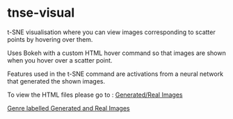# tnse-visual
t-SNE visualisation where you can view images corresponding to scatter points by hovering over them.

Uses Bokeh with a custom HTML hover command so that images are shown when you hover over a scatter point.

Features used in the t-SNE command are activations from a neural network that generated the shown images.

To view the HTML files please go to : [Generated/Real Images](https://cdn.rawgit.com/alexhepburn/tnse-visual/6774fcd0/tsneBokeh.html)

[Genre labelled Generated and Real Images](https://cdn.rawgit.com/alexhepburn/tnse-visual/4745b7aa/tsnebokehGenres.html)
